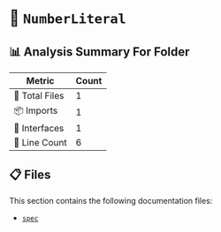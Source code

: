 # 📁 `NumberLiteral`

## 📊 Analysis Summary For Folder

| Metric | Count |
|--------|-------|
| 📁 Total Files | 1 |
| 📦 Imports | 1 |
| 📐 Interfaces | 1 |
| 🔢 Line Count | 6 |


## 📋 Files

This section contains the following documentation files:

- [`spec`](./spec.md)